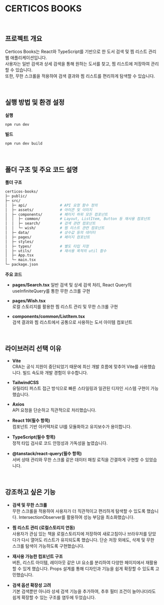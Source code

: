 # CERTICOS BOOKS

<br/>

## 프로젝트 개요

Certicos Books는 React와 TypeScript를 기반으로 한 도서 검색 및 찜 리스트 관리 웹 애플리케이션입니다.  
사용자는 일반 검색과 상세 검색을 통해 원하는 도서를 찾고, 찜 리스트에 저장하여 관리할 수 있습니다.  
또한, 무한 스크롤을 적용하여 검색 결과와 찜 리스트를 편리하게 탐색할 수 있습니다.

<br/>

## 실행 방법 및 환경 설정

**실행**

```bash
npm run dev
```

**빌드**

```bash
npm run dev build
```

<br/>

## 폴더 구조 및 주요 코드 설명

**폴더 구조**

```bash
certicos-books/
├─ public/
├─ src/
│  ├─ api/               # API 요청 함수 정의
│  ├─ assets/            # 아이콘 및 이미지
│  ├─ components/        # 페이지 하위 모든 컴포넌트
│  │  ├─ common/         # Layout, ListItem, Button 등 재사용 컴포넌트
│  │  ├─ search/         # 검색 관련 컴포넌트
│  │  └─ wish/           # 찜 리스트 관련 컴포넌트
│  ├─ data/              # 상수값 등의 데이터
│  ├─ pages/             # 페이지 컴포넌트
│  ├─ styles/
│  ├─ types/             # 별도 타입 지정
│  ├─ utils/             # 재사용 목적의 util 함수
│  ├─ App.tsx
│  └─ main.tsx
└─ package.json
```

**주요 코드**

- **pages/Search.tsx**
  일반 검색 및 상세 검색 처리, React Query의 useInfiniteQuery를 통한 무한 스크롤 구현

- **pages/Wish.tsx**  
  로컬 스토리지를 활용한 찜 리스트 관리 및 무한 스크롤 구현

- **components/common/ListItem.tsx**  
  검색 결과와 찜 리스트에서 공통으로 사용하는 도서 아이템 컴포넌트

<br/>

## 라이브러리 선택 이유

- **Vite**  
  CRA는 공식 지원이 중단되었기 때문에 최신 개발 흐름에 맞추어 Vite를 사용했습니다. 빌드 속도와 개발 경험이 우수합니다.

- **TailwindCSS**  
  유틸리티 퍼스트 접근 방식으로 빠른 스타일링과 일관된 디자인 시스템 구현이 가능했습니다.

- **Axios**  
  API 요청을 단순하고 직관적으로 처리했습니다.

- **React 19(필수 항목)**  
  컴포넌트 기반 아키텍처로 UI를 모듈화하고 유지보수가 용이합니다.

- **TypeScript(필수 항목)**  
  정적 타입 검사로 코드 안정성과 가독성을 높였습니다.

- **@tanstack/react-query(필수 항목)**  
  서버 상태 관리와 무한 스크롤 같은 데이터 패칭 로직을 간결하게 구현할 수 있었습니다.

<br/>

## 강조하고 싶은 기능

- **검색 및 무한 스크롤**  
  무한 스크롤을 적용하여 사용자가 더 직관적이고 편리하게 탐색할 수 있도록 했습니다. IntersectionObserver를 활용하여 성능 부담을 최소화했습니다.

- **찜 리스트 관리 (로컬스토리지 연동)**  
  사용자가 관심 있는 책을 로컬스토리지에 저장하여 새로고침이나 브라우저를 닫았다가 다시 열어도 리스트가 유지되도록 했습니다. 단순 저장 외에도, 삭제 및 무한 스크롤 탐색이 가능하도록 구현했습니다.

- **재사용 가능한 컴포넌트 구조**  
  버튼, 리스트 아이템, 레이아웃 같은 UI 요소를 분리하여 다양한 페이지에서 재활용할 수 있게 했습니다. Props 설계를 통해 디자인과 기능을 쉽게 확장할 수 있도록 고민했습니다.

- **검색 옵션 확장성 고려**  
  기본 검색뿐만 아니라 상세 검색 기능을 추가하여, 추후 필터 조건이 늘어나더라도 쉽게 확장할 수 있는 구조를 염두에 두었습니다.
